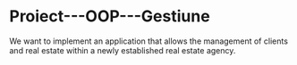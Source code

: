 # Proiect---OOP---Gestiune
We want to implement an application that allows the management of clients and real estate within a newly established real estate agency.
